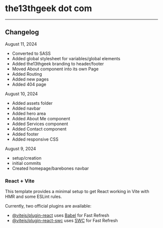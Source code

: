# the13thgeek dot com
---

## Changelog
August 11, 2024
- Converted to SASS
- Added global stylesheet for variables/global elements
- Added the13thgeek branding to header/footer
- Moved About component into its own Page
- Added Routing
- Added new pages
- Added 404 page

August 10, 2024
- Added assets folder
- Added navbar
- Added hero area
- Added About Me component
- Added Services component
- Added Contact component
- Added footer
- Added responsive CSS

August 9, 2024
- setup/creation
- initial commits
- Created homepage/barebones navbar

### React + Vite

This template provides a minimal setup to get React working in Vite with HMR and some ESLint rules.

Currently, two official plugins are available:

- [@vitejs/plugin-react](https://github.com/vitejs/vite-plugin-react/blob/main/packages/plugin-react/README.md) uses [Babel](https://babeljs.io/) for Fast Refresh
- [@vitejs/plugin-react-swc](https://github.com/vitejs/vite-plugin-react-swc) uses [SWC](https://swc.rs/) for Fast Refresh

